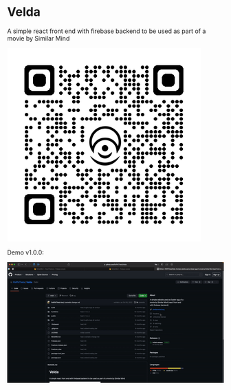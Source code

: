 # Velda
A simple react front end with firebase backend to be used as part of a movie by Similar Mind

![qr](src/assets/qrcode.png)

Demo v1.0.0:

![demo-v1.0.0](src/assets/demo-v1.0.0.gif)
